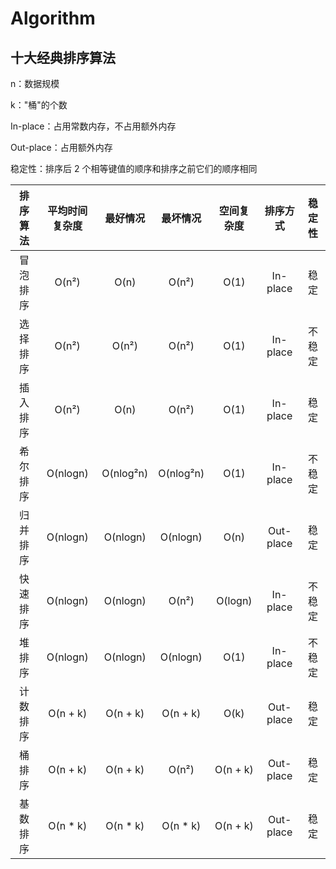 # Algorithm
## 十大经典排序算法
n：数据规模

k："桶"的个数

In-place：占用常数内存，不占用额外内存

Out-place：占用额外内存

稳定性：排序后 2 个相等键值的顺序和排序之前它们的顺序相同

|   排序算法   |   平均时间复杂度   |   最好情况   |   最坏情况   |   空间复杂度   |   排序方式   |   稳定性   |
| :---: | :---: | :---: | :---: | :---: | :---: | :---: |
|   冒泡排序   |   O(n²)   |   O(n)   |   O(n²)   |   O(1)   |   In-place   |   稳定   |
|   选择排序   |   O(n²)   |   O(n²)   |   O(n²)   |   O(1)   |   In-place   |   不稳定   |
|   插入排序   |   O(n²)   |   O(n)   |   O(n²)   |   O(1)   |   In-place   |   稳定   |
|   希尔排序   |   O(nlogn)   |   O(nlog²n)   |   O(nlog²n)   |   O(1)   |   In-place   |   不稳定   |
|   归并排序   |   O(nlogn)   |   O(nlogn)   |   O(nlogn)   |   O(n)   |   Out-place   |   稳定   |
|   快速排序   |   O(nlogn)   |   O(nlogn)   |   O(n²)   |   O(logn)   |   In-place   |   不稳定   |
|   堆排序   |   O(nlogn)   |   O(nlogn)   |   O(nlogn)   |   O(1)   |   In-place   |   不稳定   |
|   计数排序   |   O(n + k)   |   O(n + k)   |   O(n + k)   |   O(k)   |   Out-place   |   稳定   |
|   桶排序   |   O(n + k)   |   O(n + k)   |   O(n²)   |   O(n + k)   |   Out-place   |   稳定   |
|   基数排序   |   O(n * k)   |   O(n * k)   |   O(n * k)   |   O(n + k)   |   Out-place   |   稳定   |

